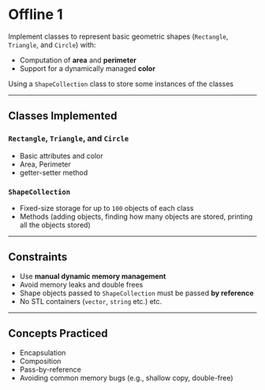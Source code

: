 # Offline 1

Implement classes to represent basic geometric shapes (`Rectangle`, `Triangle`, and `Circle`) with:

- Computation of **area** and **perimeter**
- Support for a dynamically managed **color**

Using a `ShapeCollection` class to store some instances of the classes

---

## Classes Implemented

### `Rectangle`, `Triangle`, and `Circle`
- Basic attributes and color
- Area, Perimeter
- getter-setter method

### `ShapeCollection`
- Fixed-size storage for up to `100` objects of each class
- Methods (adding objects, finding how many objects are stored, printing all the objects stored)

---

## Constraints

- Use **manual dynamic memory management** 
- Avoid memory leaks and double frees
- Shape objects passed to `ShapeCollection` must be passed **by reference**
- No STL containers (`vector`, `string` etc.)
etc.

---

## Concepts Practiced

- Encapsulation
- Composition
- Pass-by-reference
- Avoiding common memory bugs (e.g., shallow copy, double-free)

